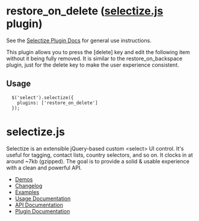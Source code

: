 # restore_on_delete ([selectize.js](https://github.com/selectize/selectize.js) plugin)

See the [Selectize Plugin Docs](https://github.com/brianreavis/selectize.js/blob/master/docs/plugins.md) for general use instructions.

This plugin allows you to press the [delete] key and edit the following item without it being fully removed. It is similar to the restore_on_backspace plugin, just for the delete key to make the user experience consistent.

## Usage

```
  $('select').selectize({
    plugins: ['restore_on_delete']
  });
```

# selectize.js

Selectize is an extensible jQuery-based custom &lt;select&gt; UI control. It's useful for tagging, contact lists, country selectors, and so on. It clocks in at around ~7kb (gzipped). The goal is to provide a solid & usable experience with a clean and powerful API.

- [Demos](http://brianreavis.github.io/selectize.js/)
- [Changelog](https://github.com/brianreavis/selectize.js/releases)
- [Examples](examples/)
- [Usage Documentation](docs/usage.md)
- [API Documentation](docs/api.md)
- [Plugin Documentation](docs/plugins.md)
